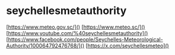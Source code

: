 # seychellesmetauthority
[https://www.meteo.gov.sc/]()
[https://www.meteo.sc/]()
[https://www.youtube.com/%40seychellesmetauthority]()
[https://www.facebook.com/people/Seychelles-Meteorological-Authority/100064792476768/]()
[https://x.com/seychellesmeteo]()

